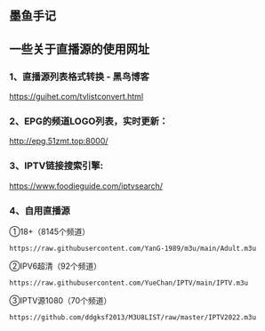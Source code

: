## 墨鱼手记

## 一些关于直播源的使用网址

### 1、直播源列表格式转换 - 黑鸟博客

https://guihet.com/tvlistconvert.html

### 2、EPG的频道LOGO列表，实时更新：
http://epg.51zmt.top:8000/

### 3、IPTV链接搜索引擎:
https://www.foodieguide.com/iptvsearch/

### 4、自用直播源
①18+（8145个频道）
```
https://raw.githubusercontent.com/YanG-1989/m3u/main/Adult.m3u
```
②IPV6超清（92个频道）
```
https://raw.githubusercontent.com/YueChan/IPTV/main/IPTV.m3u
```
③IPTV源1080（70个频道）
```
https://github.com/ddgksf2013/M3U8LIST/raw/master/IPTV2022.m3u
```
